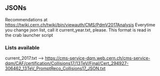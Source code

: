 ## JSONs
Recommendations at https://twiki.cern.ch/twiki/bin/viewauth/CMS/PdmV2017Analysis 
Everytime you change json list, call it current_year.txt, please. This format is read in the crab launcher script

### Lists available
current_2017.txt --> https://cms-service-dqm.web.cern.ch/cms-service-dqm/CAF/certification/Collisions17/13TeV/Final/Cert_294927-306462_13TeV_PromptReco_Collisions17_JSON.txt 


